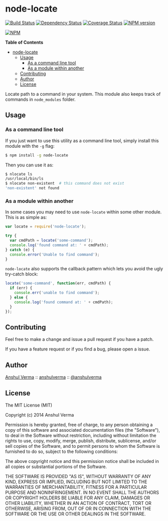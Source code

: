 node-locate
===========

[![Build Status](https://travis-ci.org/anshulverma/node-locate.svg?branch=master)](https://travis-ci.org/anshulverma/node-locate)
[![Dependency Status](https://gemnasium.com/anshulverma/node-locate.svg)](https://gemnasium.com/anshulverma/node-locate)
[![Coverage Status](https://coveralls.io/repos/anshulverma/node-locate/badge.png?branch=master)](https://coveralls.io/r/anshulverma/node-locate?branch=master)
[![NPM version](https://badge.fury.io/js/node-locate.svg)](http://badge.fury.io/js/node-locate)

[![NPM](https://nodei.co/npm/node-locate.png?stars=true&downloads=true)](https://nodei.co/npm/node-locate/)

<!-- markdown-toc start - Don't edit this section. Run M-x markdown-toc/generate-toc again -->
**Table of Contents**

- [node-locate](#node-locate)
    - [Usage](#usage)
        - [As a command line tool](#as-a-command-line-tool)
        - [As a module within another](#as-a-module-within-another)
    - [Contributing](#contributing)
    - [Author](#author)
    - [License](#license)

<!-- markdown-toc end -->

Locate path to a command in your system. This module also keeps track of
commands in `node_modules` folder.

## Usage

### As a command line tool

If you just want to use this utility as a command line tool, simply
install this module with the `-g` flag:

``` bash
$ npm install -g node-locate
```

Then you can use it as:

``` bash
$ nlocate ls
/usr/local/bin/ls
$ nlocate non-existent  # this command does not exist
'non-existent' not found
```

### As a module within another

In some cases you may need to use `node-locate` within some other
module. This is as simple as:

``` js
var locate = require('node-locate');

try {
  var cmdPath = locate('some-command');
  console.log('found command at: ' + cmdPath);
} catch (e) {
  console.error('Unable to find command');
}
```

`node-locate` also supports the callback pattern which lets you avoid
the ugly try-catch block:

``` js
locate('some-command', function(err, cmdPath) {
  if (err) {
    console.err('unable to find command');
  } else {
    console.log('found command at: ' + cmdPath);
  }
});
```

## Contributing

Feel free to make a change and issue a pull request if you have a patch.

If you have a feature request or if you find a bug, please open a issue.

## Author

[Anshul Verma](http://anshulverma.github.io/) ::
[anshulverma](https://github.com/anshulverma) ::
[@anshulverma](http://twitter.com/anshulverma)

## License
The MIT License (MIT)

Copyright (c) 2014 Anshul Verma

Permission is hereby granted, free of charge, to any person obtaining a
copy of this software and associated documentation files (the
"Software"), to deal in the Software without restriction, including
without limitation the rights to use, copy, modify, merge, publish,
distribute, sublicense, and/or sell copies of the Software, and to
permit persons to whom the Software is furnished to do so, subject to
the following conditions:

The above copyright notice and this permission notice shall be included
in all copies or substantial portions of the Software.

THE SOFTWARE IS PROVIDED "AS IS", WITHOUT WARRANTY OF ANY KIND, EXPRESS
OR IMPLIED, INCLUDING BUT NOT LIMITED TO THE WARRANTIES OF
MERCHANTABILITY, FITNESS FOR A PARTICULAR PURPOSE AND
NONINFRINGEMENT. IN NO EVENT SHALL THE AUTHORS OR COPYRIGHT HOLDERS BE
LIABLE FOR ANY CLAIM, DAMAGES OR OTHER LIABILITY, WHETHER IN AN ACTION
OF CONTRACT, TORT OR OTHERWISE, ARISING FROM, OUT OF OR IN CONNECTION
WITH THE SOFTWARE OR THE USE OR OTHER DEALINGS IN THE SOFTWARE.
